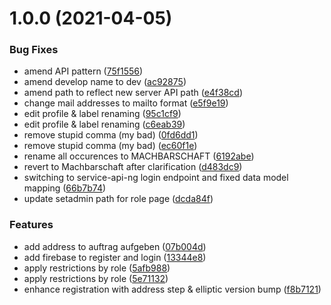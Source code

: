 # 1.0.0 (2021-04-05)


### Bug Fixes

* amend API pattern ([75f1556](https://github.com/machbarschaft/Machbarschaft-Frontend/commit/75f15569fead7b12bceaa214c95a4727bf6ed14e))
* amend develop name to dev ([ac92875](https://github.com/machbarschaft/Machbarschaft-Frontend/commit/ac92875c4d9ac64ae6b041ab2fe29cd64c7ded0f))
* amend path to reflect new server API path ([e4f38cd](https://github.com/machbarschaft/Machbarschaft-Frontend/commit/e4f38cd5a21e9d44baa90954e3e2cc3db6070a1b))
* change mail addresses to mailto format ([e5f9e19](https://github.com/machbarschaft/Machbarschaft-Frontend/commit/e5f9e1908a00cb1c42676553a250437744bc65d9))
* edit profile & label renaming ([95c1cf9](https://github.com/machbarschaft/Machbarschaft-Frontend/commit/95c1cf9fcdd57ba33e281f493697548b54beff03))
* edit profile & label renaming ([c6eab39](https://github.com/machbarschaft/Machbarschaft-Frontend/commit/c6eab3943649404c35623e2acc51f91709c7e003))
* remove stupid comma (my bad) ([0fd6dd1](https://github.com/machbarschaft/Machbarschaft-Frontend/commit/0fd6dd1576d0eba480794638c16269e49bca8d4f))
* remove stupid comma (my bad) ([ec60f1e](https://github.com/machbarschaft/Machbarschaft-Frontend/commit/ec60f1e444f193eca4a4af309bc0c9df485a149b))
* rename all occurences to MACHBARSCHAFT ([6192abe](https://github.com/machbarschaft/Machbarschaft-Frontend/commit/6192abe49476047c3446fdb6a3bd77b3397c7c8a))
* revert to Machbarschaft after clarification ([d483dc9](https://github.com/machbarschaft/Machbarschaft-Frontend/commit/d483dc91f4c127d8d44bf1a447d3ec8ec54b784b))
* switching to service-api-ng login endpoint and fixed data model mapping ([66b7b74](https://github.com/machbarschaft/Machbarschaft-Frontend/commit/66b7b745ea46ca31121683e15094dbbe6b7375b8))
* update setadmin path for role page ([dcda84f](https://github.com/machbarschaft/Machbarschaft-Frontend/commit/dcda84fe62e8efc7457dff2b0918262443636615))


### Features

* add address to auftrag aufgeben ([07b004d](https://github.com/machbarschaft/Machbarschaft-Frontend/commit/07b004d6f05cd0bf618e6d97bd41f70191e5f9c0))
* add firebase to register and login ([13344e8](https://github.com/machbarschaft/Machbarschaft-Frontend/commit/13344e869e954428025fdd1a683c589dc65d99bd))
* apply restrictions by role ([5afb988](https://github.com/machbarschaft/Machbarschaft-Frontend/commit/5afb9889e20932ec10ff5913914132258598306c))
* apply restrictions by role ([5e71132](https://github.com/machbarschaft/Machbarschaft-Frontend/commit/5e711326e726c0339459345ac66542595bf45834))
* enhance registration with address step & elliptic version bump ([f8b7121](https://github.com/machbarschaft/Machbarschaft-Frontend/commit/f8b71211fd2fca48f75be866a7878d347b40b500))
